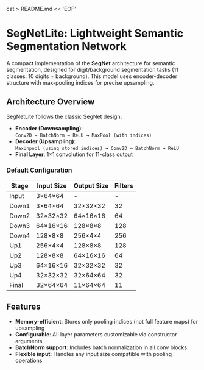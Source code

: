 cat > README.md << 'EOF'
# SegNetLite: Lightweight Semantic Segmentation Network

A compact implementation of the **SegNet** architecture for semantic segmentation, designed for digit/background segmentation tasks (11 classes: 10 digits + background). This model uses encoder-decoder structure with max-pooling indices for precise upsampling.

## Architecture Overview

SegNetLite follows the classic SegNet design:
- **Encoder (Downsampling)**:  
  `Conv2D → BatchNorm → ReLU → MaxPool (with indices)`
- **Decoder (Upsampling)**:  
  `MaxUnpool (using stored indices) → Conv2D → BatchNorm → ReLU`
- **Final Layer**: 1×1 convolution for 11-class output

### Default Configuration
| Stage | Input Size | Output Size | Filters |
|-------|------------|-------------|---------|
| Input | 3×64×64    | -           | -       |
| Down1 | 3×64×64    | 32×32×32    | 32      |
| Down2 | 32×32×32   | 64×16×16    | 64      |
| Down3 | 64×16×16   | 128×8×8     | 128     |
| Down4 | 128×8×8    | 256×4×4     | 256     |
| Up1   | 256×4×4    | 128×8×8     | 128     |
| Up2   | 128×8×8    | 64×16×16    | 64      |
| Up3   | 64×16×16   | 32×32×32    | 32      |
| Up4   | 32×32×32   | 32×64×64    | 32      |
| Final | 32×64×64   | 11×64×64    | 11      |

## Features

- **Memory-efficient**: Stores only pooling indices (not full feature maps) for upsampling
- **Configurable**: All layer parameters customizable via constructor arguments
- **BatchNorm support**: Includes batch normalization in all conv blocks
- **Flexible input**: Handles any input size compatible with pooling operations

